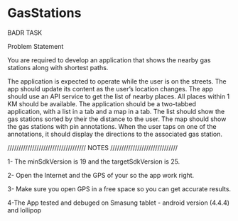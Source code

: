 # GasStations
BADR TASK


Problem Statement

You are required to develop an application that shows the nearby gas stations along with shortest
paths.

The application is expected to operate while the user is on the streets. The app should update its
content as the user’s location changes. The app should use an API service to get the list of nearby
places. All places within 1 KM should be available.
The application should be a two-tabbed application, with a list in a tab and a map in a tab. The list
should show the gas stations sorted by their the distance to the user. The map should show the gas
stations with pin annotations. When the user taps on one of the annotations, it should display the
directions to the associated gas station.

/////////////////////////////////// NOTES //////////////////////////////


1- The minSdkVersion is 19 and the targetSdkVersion is 25.



2- Open the Internet and the GPS of your so the app work right.



3- Make sure you open GPS in a free space so you can get accurate results.



4-The App tested and debuged on Smasung tablet - android version (4.4.4) and lollipop





